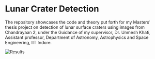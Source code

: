 # Lunar Crater Detection
The repository showcases the code and theory put forth for my Masters' thesis project on detection of lunar surface craters using images from Chandrayaan 2, under the Guidance of my supervisor, Dr. Unmesh Khati, Assistant professor, Department of Astronomy, Astrophysics and Space Engineering, IIT Indore.

![Results](Results.jpg)
